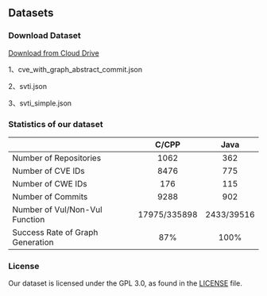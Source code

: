 ## Datasets


###  Download Dataset
[Download from Cloud Drive](https://drive.google.com/drive/folders/1GuchdeFsGUKh8tvCles9kcjIcC-loD5v?usp=drive_link)

1、cve_with_graph_abstract_commit.json

2、svti.json

3、svti_simple.json


###  Statistics of our dataset

|                                  |      C/CPP     |      Java     |  
|----------------------------------|:--------------:|:-------------:|
| Number of Repositories           |      1062      |      362      | 
| Number of CVE IDs                |      8476      |      775      |    
| Number of CWE IDs                |      176       |      115      |   
| Number of Commits                |      9288      |      902      |   
| Number of Vul/Non-Vul Function   |  17975/335898  |  2433/39516   | 
| Success Rate of Graph Generation |      87%       |     100%      |    


### License

Our dataset is licensed under the GPL 3.0, as found in the [LICENSE](LICENSE.txt) file.
